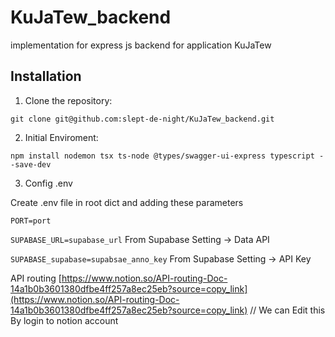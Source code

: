 # KuJaTew_backend

implementation for express js backend for application KuJaTew

## Installation
1. Clone the repository:


`git clone git@github.com:slept-de-night/KuJaTew_backend.git`

2. Initial Enviroment:
   
`npm install nodemon tsx ts-node @types/swagger-ui-express typescript --save-dev`

3. Config .env

Create .env file in root dict and adding these parameters

`PORT=port`

`SUPABASE_URL=supabase_url`
From Supabase Setting -> Data API

`SUPABASE_supabase=supabsae_anno_key`
From Supabase Setting -> API Key


API routing 
[https://www.notion.so/API-routing-Doc-14a1b0b3601380dfbe4ff257a8ec25eb?source=copy_link](https://www.notion.so/API-routing-Doc-14a1b0b3601380dfbe4ff257a8ec25eb?source=copy_link)  // We can Edit this By login to notion account


